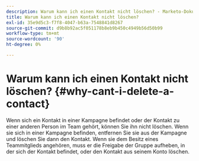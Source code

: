 ```yaml
---
description: Warum kann ich einen Kontakt nicht löschen? - Marketo-Dokumente - Produktdokumentation
title: Warum kann ich einen Kontakt nicht löschen?
exl-id: 35e9d5c3-f7f8-4047-b63a-7548841d8267
source-git-commit: d9b8b92ac5f051178b8eb9b450c4949b56d50b99
workflow-type: tm+mt
source-wordcount: '90'
ht-degree: 0%

---
```


# Warum kann ich einen Kontakt nicht löschen? {#why-cant-i-delete-a-contact}

Wenn sich ein Kontakt in einer Kampagne befindet oder der Kontakt zu einer anderen Person im Team gehört, können Sie ihn nicht löschen. Wenn sie sich in einer Kampagne befinden, entfernen Sie sie aus der Kampagne und löschen Sie dann den Kontakt. Wenn sie dem Besitz eines Teammitglieds angehören, muss er die Freigabe der Gruppe aufheben, in der sich der Kontakt befindet, oder den Kontakt aus seinem Konto löschen.
